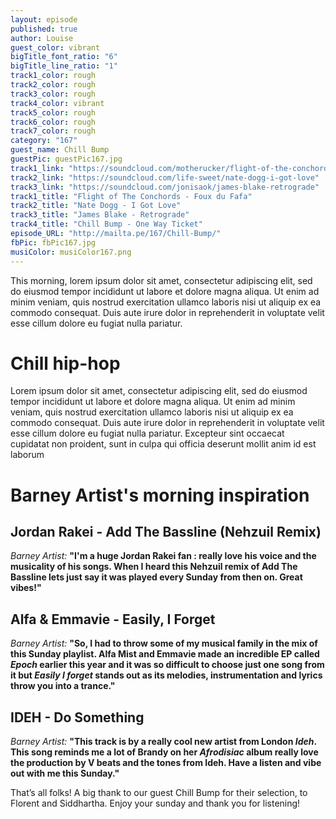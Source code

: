 ```yaml
---
layout: episode
published: true
author: Louise
guest_color: vibrant
bigTitle_font_ratio: "6"
bigTitle_line_ratio: "1"
track1_color: rough
track2_color: rough
track3_color: rough
track4_color: vibrant
track5_color: rough
track6_color: rough
track7_color: rough
category: "167"
guest_name: Chill Bump
guestPic: guestPic167.jpg
track1_link: "https://soundcloud.com/motherucker/flight-of-the-conchords-foux"
track2_link: "https://soundcloud.com/life-sweet/nate-dogg-i-got-love"
track3_link: "https://soundcloud.com/jonisaok/james-blake-retrograde"
track1_title: "Flight of The Conchords - Foux du Fafa"
track2_title: "Nate Dogg - I Got Love"
track3_title: "James Blake - Retrograde"
track4_title: "Chill Bump - One Way Ticket"
episode_URL: "http://mailta.pe/167/Chill-Bump/"
fbPic: fbPic167.jpg
musiColor: musiColor167.png
---
```


<p id="introduction">
This morning, lorem ipsum dolor sit amet, consectetur adipiscing elit, sed do eiusmod tempor incididunt ut labore et dolore magna aliqua. Ut enim ad minim veniam, quis nostrud exercitation ullamco laboris nisi ut aliquip ex ea commodo consequat. Duis aute irure dolor in reprehenderit in voluptate velit esse cillum dolore eu fugiat nulla pariatur.</p>
 
# Chill hip-hop
 
Lorem ipsum dolor sit amet, consectetur adipiscing elit, sed do eiusmod tempor incididunt ut labore et dolore magna aliqua. Ut enim ad minim veniam, quis nostrud exercitation ullamco laboris nisi ut aliquip ex ea commodo consequat. Duis aute irure dolor in reprehenderit in voluptate velit esse cillum dolore eu fugiat nulla pariatur. Excepteur sint occaecat cupidatat non proident, sunt in culpa qui officia deserunt mollit anim id est laborum
 
# Barney Artist's morning inspiration
 
## Jordan Rakei - Add The Bassline (Nehzuil Remix)
_Barney Artist:_ **"**I'm a huge Jordan Rakei fan : really love his voice and the musicality of his songs. When I heard this Nehzuil remix of Add The Bassline lets just say it was played every Sunday from then on. Great vibes!**"**
 
## Alfa & Emmavie - Easily, I Forget
_Barney Artist:_ **"**So, I had to throw some of my musical family in the mix of this Sunday playlist. Alfa Mist and Emmavie made an incredible EP called _Epoch_ earlier this year and it was so difficult to choose just one song from it but _Easily I forget_ stands out as its melodies, instrumentation and lyrics throw you into a trance.**"**
 
## IDEH - Do Something
_Barney Artist:_ **"**This track is by a really cool new artist from London _Ideh_. This song reminds me a lot of Brandy on her _Afrodisiac_ album really love the production by V beats and the tones from Ideh. Have a listen and vibe out with me this Sunday.**"** 
 
<p id="outroduction">
That’s all folks! A big thank to our guest Chill Bump for their selection, to Florent and Siddhartha. Enjoy your sunday and thank you for listening!
</p>